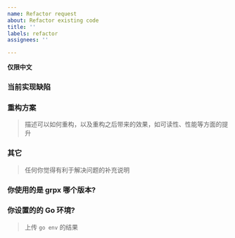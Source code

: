 ```yaml
---
name: Refactor request
about: Refactor existing code
title: ''
labels: refactor
assignees: ''

---
```


**仅限中文**

### 当前实现缺陷

### 重构方案
> 描述可以如何重构，以及重构之后带来的效果，如可读性、性能等方面的提升

### 其它
> 任何你觉得有利于解决问题的补充说明

### 你使用的是 grpx 哪个版本?

### 你设置的的 Go 环境?
> 上传 `go env` 的结果
